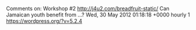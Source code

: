 Comments on: Workshop #2 http://j4u2.com/breadfruit-static/ Can Jamaican youth benefit from ...? Wed, 30 May 2012 01:18:18 +0000  hourly   1  https://wordpress.org/?v=5.2.4